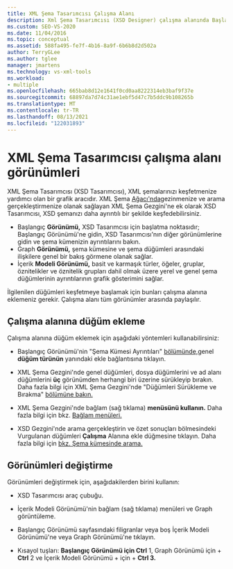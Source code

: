 ```yaml
---
title: XML Şema Tasarımcısı Çalışma Alanı
description: Xml Şema Tasarımcısı (XSD Designer) çalışma alanında Başlangıç, Graph ve İçerik modeli görünümleri hakkında bilgi Visual Studio.
ms.custom: SEO-VS-2020
ms.date: 11/04/2016
ms.topic: conceptual
ms.assetid: 588fa495-fe7f-4b16-8a9f-6b6b8d2d502a
author: TerryGLee
ms.author: tglee
manager: jmartens
ms.technology: vs-xml-tools
ms.workload:
- multiple
ms.openlocfilehash: 665bab8d12e1641f0cd0aa8222314eb3baf9f37e
ms.sourcegitcommit: 68897da7d74c31ae1ebf5d47c7b5ddc9b108265b
ms.translationtype: MT
ms.contentlocale: tr-TR
ms.lasthandoff: 08/13/2021
ms.locfileid: "122031893"
---
```

# <a name="xml-schema-designer-workspace-views"></a>XML Şema Tasarımcısı çalışma alanı görünümleri

XML Şema Tasarımcısı (XSD Tasarımcısı), XML şemalarınızı keşfetmenize yardımcı olan bir grafik aracıdır. XML Şema [Ağacı'nda](../xml-tools/xml-schema-explorer.md)gezinmenize ve arama gerçekleştirmenize olanak sağlayan XML Şema Gezgini'ne ek olarak XSD Tasarımcısı, XSD şemanızı daha ayrıntılı bir şekilde keşfedebilirsiniz.

- Başlangıç **Görünümü,** XSD Tasarımcısı için başlatma noktasıdır; Başlangıç Görünümü'ne gidin, XSD Tasarımcısı'nın diğer görünümlerine gidin ve şema kümenizin ayrıntılarını bakın.
- Graph **Görünümü,** şema kümesine ve şema düğümleri arasındaki ilişkilere genel bir bakış görmene olanak sağlar.
- İçerik **Modeli Görünümü,** basit ve karmaşık türler, öğeler, gruplar, öznitelikler ve öznitelik grupları dahil olmak üzere yerel ve genel şema düğümlerinin ayrıntılarının grafik gösterimini sağlar.

İlgilenilen düğümleri keşfetmeye başlamak için bunları çalışma alanına eklemeniz gerekir. Çalışma alanı tüm görünümler arasında paylaşılır.

## <a name="add-nodes-to-the-workspace"></a>Çalışma alanına düğüm ekleme

Çalışma alanına düğüm eklemek için aşağıdaki yöntemleri kullanabilirsiniz:

- Başlangıç Görünümü'nin "Şema Kümesi Ayrıntıları" [bölümünde,](../xml-tools/start-view.md)genel **düğüm türünün** yanındaki ekle bağlantısına tıklayın.

- XML Şema Gezgini'nde genel düğümleri, dosya düğümlerini ve ad alanı düğümlerini **üç** görünümden herhangi biri üzerine sürükleyip bırakın. Daha fazla bilgi için XML Şema Gezgini'nde "Düğümleri Sürükleme ve Bırakma" [bölümüne bakın.](../xml-tools/xml-schema-explorer.md)

- XML Şema Gezgini'nde bağlam (sağ tıklama) **menüsünü kullanın.** Daha fazla bilgi için bkz. [Bağlam menüleri.](../xml-tools/context-menus-xml-schema-explorer.md)

- XSD Gezgini'nde arama gerçekleştirin ve özet sonuçları bölmesindeki Vurgulanan düğümleri **Çalışma** Alanına ekle düğmesine tıklayın. Daha fazla bilgi için [bkz. Şema kümesinde arama.](../xml-tools/searching-the-schema-set.md)

## <a name="switch-views"></a>Görünümleri değiştirme

Görünümleri değiştirmek için, aşağıdakilerden birini kullanın:

- XSD Tasarımcısı araç çubuğu.

- İçerik Modeli Görünümü'nin bağlam (sağ tıklama) menüleri ve Graph görüntüleme.

- Başlangıç Görünümü sayfasındaki filigranlar veya boş İçerik Modeli Görünümü'ne veya Graph Görünümü'ne tıklayın.

- Kısayol tuşları: **Başlangıç Görünümü için Ctrl** 1, Graph Görünümü için +  **Ctrl** 2 ve İçerik Modeli Görünümü +  için  + **Ctrl 3.**
